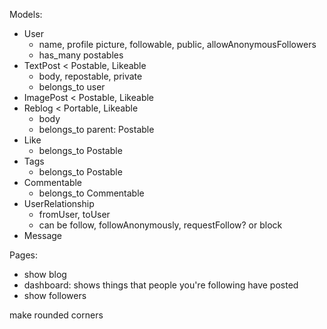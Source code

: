 Models:

- User
	- name, profile picture, followable, public, allowAnonymousFollowers
	- has_many postables
- TextPost < Postable, Likeable
	- body, repostable, private
	- belongs_to user
- ImagePost < Postable, Likeable
- Reblog < Portable, Likeable
	- body
  - belongs_to parent: Postable
- Like
	- belongs_to Postable
- Tags
  - belongs_to Postable
- Commentable
  - belongs_to Commentable
- UserRelationship
  - fromUser, toUser
  - can be follow, followAnonymously, requestFollow? or block
- Message

Pages:

- show blog
- dashboard: shows things that people you're following have posted
- show followers

make rounded corners